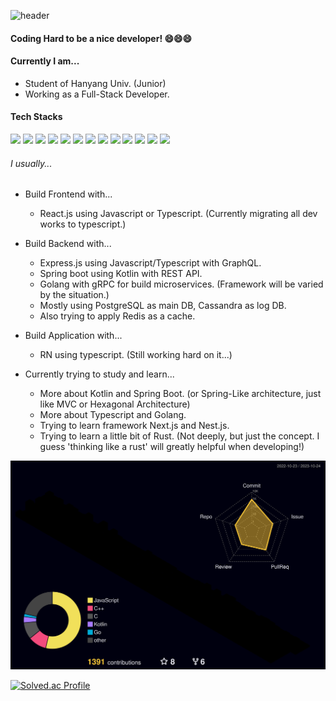 ![header](https://capsule-render.vercel.app/api?type=slice&color=auto&height=300&section=header&text=Kyum's%20Repository&fontSize=90)
#### Coding Hard to be a nice developer! 😄😄😄

#### Currently I am...
- Student of Hanyang Univ. (Junior)
- Working as a Full-Stack Developer.

#### Tech Stacks
<p>
    <img src="https://img.shields.io/badge/Javascript-F7DF1E?style=flat-square&logo=Javascript&logoColor=323330"/>
    <img src="https://img.shields.io/badge/Typescript-3178C6?style=round-square&logo=Typescript&logoColor=white"/>
    <img src="https://img.shields.io/badge/Go-00ADD8?style=round-square&logo=Go&logoColor=white"/>
    <img src="https://img.shields.io/badge/Kotlin-7F52FF?style=round-square&logo=Kotlin&logoColor=white"/>
    <img src="https://img.shields.io/badge/React-61DAFB?style=round-square&logo=React&logoColor=#000000"/>
    <img src="https://img.shields.io/badge/Svelte-FF3E00?style=round-square&logo=Svelte&logoColor=white"/>
    <img src="https://img.shields.io/badge/Spring Boot-6DB33F?style=round-square&logo=springboot&logoColor=white"/>
    <img src="https://img.shields.io/badge/Node.js-339933?style=round-square&logo=Node.js&logoColor=white"/>
    <img src="https://img.shields.io/badge/Docker-2496ED?style=round-square&logo=Docker&logoColor=white"/>
    <img src="https://img.shields.io/badge/Nginx-009639?style=round-square&logo=Nginx&logoColor=white"/>
    <img src="https://img.shields.io/badge/Prisma-2D3748?style=round-square&logo=Prisma&logoColor=white"/>
    <img src="https://img.shields.io/badge/GraphQL-E10098?style=round-square&logo=GraphQL&logoColor=white"/>
    <img src="https://img.shields.io/badge/gRPC-E10098?style=round-square&logo=[gRPC](https://github.com/grpc/grpc.io/blob/4ad607130312760348fad636eec1bcd244f353d0/assets/icons/logo.svg)&logoColor=white"/>
</p> 

###### I usually...
- Build Frontend with...
    - React.js using Javascript or Typescript. (Currently migrating all dev works to typescript.)
 
- Build Backend with...
    - Express.js using Javascript/Typescript with GraphQL.
    - Spring boot using Kotlin with REST API.
    - Golang with gRPC for build microservices. (Framework will be varied by the situation.)
    - Mostly using PostgreSQL as main DB, Cassandra as log DB.
    - Also trying to apply Redis as a cache.
      
- Build Application with...
    - RN using typescript. (Still working hard on it...)
      
- Currently trying to study and learn...
    - More about Kotlin and Spring Boot. (or Spring-Like architecture, just like MVC or Hexagonal Architecture)
    - More about Typescript and Golang.
    - Trying to learn framework Next.js and Nest.js.
    - Trying to learn a little bit of Rust. (Not deeply, but just the concept. I guess 'thinking like a rust' will greatly helpful when developing!)

![](./profile-3d-contrib/profile-night-rainbow.svg)

[![Solved.ac Profile](http://mazassumnida.wtf/api/v2/generate_badge?boj=myugyin)](https://solved.ac/myugyin/)

<!--
[![Anurag's github stats](https://github-readme-stats.vercel.app/api?username=KyumKyum&count_private=true&theme=synthwave&show_icons=true)](https://github.com/anuraghazra/github-readme-stats)


**KyumKyum/KyumKyum** is a ✨ _special_ ✨ repository because its `README.md` (this file) appears on your GitHub profile.

Here are some ideas to get you started:

- 🔭 I’m currently working on ...
- 🌱 I’m currently learning ...
- 👯 I’m looking to collaborate on ...
- 🤔 I’m looking for help with ...
- 💬 Ask me about ...
- 📫 How to reach me: ...
- 😄 Pronouns: ...
- ⚡ Fun fact: ...
-->
